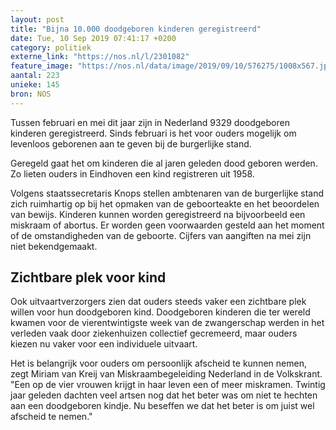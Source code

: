 ```yaml
---
layout: post
title: "Bijna 10.000 doodgeboren kinderen geregistreerd"
date: Tue, 10 Sep 2019 07:41:17 +0200
category: politiek
externe_link: "https://nos.nl/l/2301082"
feature_image: "https://nos.nl/data/image/2019/09/10/576275/1008x567.jpg"
aantal: 223
unieke: 145
bron: NOS
---
```


<p>Tussen februari en mei dit jaar zijn in Nederland 9329 doodgeboren kinderen geregistreerd. Sinds februari is het voor ouders mogelijk om levenloos geborenen aan te geven bij de burgerlijke stand.</p>
<p>Geregeld gaat het om kinderen die al jaren geleden dood geboren werden. Zo lieten ouders in Eindhoven een kind registreren uit 1958.</p>
<p>Volgens staatssecretaris Knops stellen ambtenaren van de burgerlijke stand zich ruimhartig op bij het opmaken van de geboorteakte en het beoordelen van bewijs. Kinderen kunnen worden geregistreerd na bijvoorbeeld een miskraam of abortus. Er worden geen voorwaarden gesteld aan het moment of de omstandigheden van de geboorte. Cijfers van aangiften na mei zijn niet bekendgemaakt.</p>
<h2>Zichtbare plek voor kind</h2>
<p>Ook uitvaartverzorgers zien dat ouders steeds vaker een zichtbare plek willen voor hun doodgeboren kind. Doodgeboren kinderen die ter wereld kwamen voor de vierentwintigste week van de zwangerschap werden in het verleden vaak door ziekenhuizen collectief gecremeerd, maar ouders kiezen nu vaker voor een individuele uitvaart.</p>
<p>Het is belangrijk voor ouders om persoonlijk afscheid te kunnen nemen, zegt Miriam van Kreij van Miskraambegeleiding Nederland in de Volkskrant. "Een op de vier vrouwen krijgt in haar leven een of meer miskramen. Twintig jaar geleden dachten veel artsen nog dat het beter was om niet te hechten aan een doodgeboren kindje. Nu beseffen we dat het beter is om juist wel afscheid te nemen."</p>
